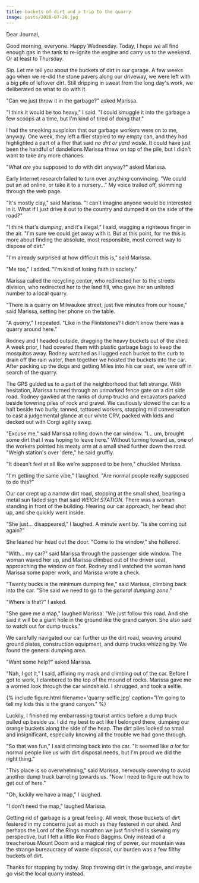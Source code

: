 ```yaml
---
title: buckets of dirt and a trip to the quarry
image: posts/2020-07-29.jpg
---
```


Dear Journal,

Good morning, everyone.  Happy Wednesday.  Today, I hope we all find
enough gas in the tank to re-ignite the engine and carry us to the
weekend.  Or at least to Thursday.

_Sip_.  Let me tell you about the buckets of dirt in our garage.  A
few weeks ago when we re-did the stone pavers along our driveway, we
were left with a big pile of leftover dirt.  Still dripping in sweat
from the long day's work, we deliberated on what to do with it.

"Can we just throw it in the garbage?" asked Marissa.

"I think it would be too heavy," I said.  "I could smuggle it into the
garbage a few scoops at a time, but I'm kind of tired of doing that."

I had the sneaking suspicion that our garbage workers were on to me,
anyway.  One week, they left a flier stapled to my empty can, and they
had highlighted a part of a flier that said _no dirt or yard waste_.
It could have just been the handful of dandelions Marissa threw on top
of the pile, but I didn't want to take any more chances.

"What _are_ you supposed to do with dirt anyway?" asked Marissa.

Early Internet research failed to turn over anything convincing.  "We
could put an ad online, or take it to a nursery..."  My voice trailed
off, skimming through the web page.

"It's mostly clay," said Marissa.  "I can't imagine anyone would be
interested in it.  What if I just drive it out to the country and
dumped it on the side of the road?"

"I think that's _dumping_, and it's illegal," I said, wagging a
righteous finger in the air.  "I'm sure we could get away with it.
But at this point, for me this is more about finding the absolute,
most responsible, most correct way to dispose of dirt."

"I'm already surprised at how difficult this is," said Marissa.

"Me too," I added.  "I'm kind of losing faith in society."

Marissa called the recycling center, who redirected her to the streets
division, who redirected her to the land fill, who gave her an
unlisted number to a local quarry.

"There is a quarry on Milwaukee street, just five minutes from our
house," said Marissa, setting her phone on the table.

"A _quarry_," I repeated.  "Like in the Flintstones?  I didn't know
there was a quarry around here."

Rodney and I headed outside, dragging the heavy buckets out of the
shed.  A week prior, I had covered them with plastic garbage bags to
keep the mosquitos away.  Rodney watched as I lugged each bucket to
the curb to drain off the rain water, then together we hoisted the
buckets into the car.  After packing up the dogs and getting Miles
into his car seat, we were off in search of the quarry.

The GPS guided us to a part of the neighborhood that felt strange.
With hesitation, Marissa turned through an unmarked fence gate on a
dirt side road.  Rodney gawked at the ranks of dump trucks and
excavators parked beside towering piles of rock and gravel.  We
cautiously slowed the car to a halt beside two burly, tanned, tattooed
workers, stopping mid conversation to cast a judgemental glance at our
white CRV, packed with kids and decked out with Corgi agility swag.

"Excuse me," said Marissa rolling down the car window.  "I... um,
brought some dirt that I was hoping to leave here."  Without turning
toward us, one of the workers pointed his meaty arm at a small shed
further down the road.  "Weigh station's over 'dere," he said gruffly.

"It doesn't feel at all like we're supposed to be here," chuckled
Marissa.

"I'm getting the same vibe," I laughed.  "Are normal people really
supposed to do this?"

Our car crept up a narrow dirt road, stopping at the small shed,
bearing a metal sun faded sign that said _WEIGH STATION_.  There was a
woman standing in front of the building.  Hearing our car approach,
her head shot up, and she quickly went inside.

"She just... disappeared," I laughed.  A minute went by.  "Is she
coming out again?"

She leaned her head out the door.  "Come to the window," she hollered.

"With... my car?" said Marissa through the passenger side window.  The
woman waved her up, and Marissa climbed out of the driver seat,
approaching the window on foot.  Rodney and I watched the woman hand
Marissa some paper work, and Marissa wrote a check.

"Twenty bucks is the minimum dumping fee," said Marissa, climbing back
into the car.  "She said we need to go to the _general dumping zone_."

"Where is that?" I asked.

"She gave me a map," laughed Marissa.  "We just follow this road.  And
she said it will be a giant hole in the ground like the grand canyon.
She also said to watch out for dump trucks."

We carefully navigated our car further up the dirt road, weaving
around ground plates, construction equipment, and dump trucks whizzing
by.  We found the general dumping area.

"Want some help?" asked Marissa.

"Nah, I got it," I said, affixing my mask and climbing out of the car.
Before I got to work, I clambered to the top of the mound of rocks.
Marissa gave me a worried look through the car windshield.  I
shrugged, and took a selfie.

{% include figure.html
filename='quarry-selfie.jpg'
caption="I'm going to tell my kids this is the grand canyon." %}

Luckily, I finished my embarrassing tourist antics before a dump truck
pulled up beside us.  I did my best to act like I belonged there,
dumping our orange buckets along the side of the heap.  The dirt piles
looked so small and insignificant, especially knowing all the trouble
we had gone through.

"So that was fun," I said climbing back into the car.  "It seemed like
_a lot_ for normal people like us with dirt disposal needs, but I'm
proud we did the right thing."

"This place is so overwhelming," said Marissa, nervously swerving to
avoid another dump truck barreling towards us.  "Now I need to figure
out how to get out of here."

"Oh, luckily we have a map," I laughed.

"I don't need the map," laughed Marissa.

Getting rid of garbage is a great feeling.  All week, those buckets of
dirt festered in my concerns just as much as they festered in our
shed.  And perhaps the Lord of the Rings marathon we just finished is
skewing my perspective, but I felt a little like Frodo Baggins.  Only
instead of a treacherous Mount Doom and a magical ring of power, our
mountain was the strange bureaucracy of waste disposal, our burden was
a few filthy buckets of dirt.

Thanks for stopping by today.  Stop throwing dirt in the garbage, and
maybe go visit the local quarry instead.
